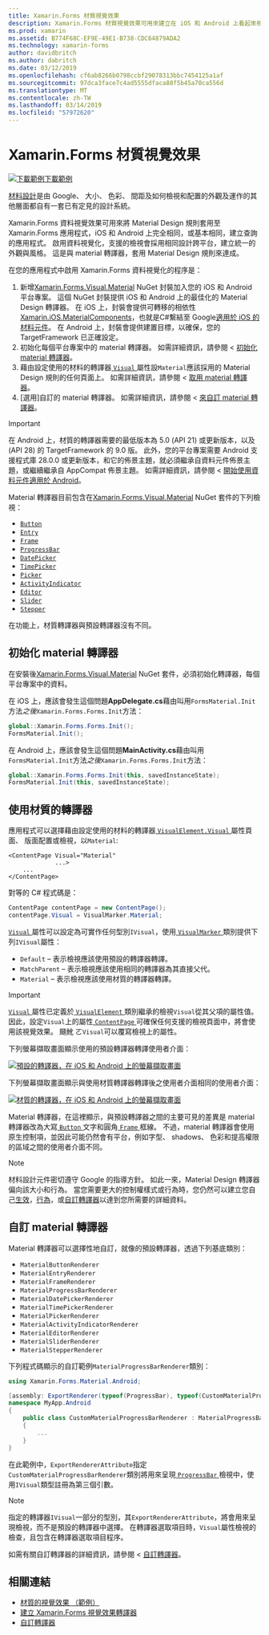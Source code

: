 ```yaml
---
title: Xamarin.Forms 材質視覺效果
description: Xamarin.Forms 材質視覺效果可用來建立在 iOS 和 Android 上看起來相同或絕大部分都相同的 Xamarin.Forms 應用程式。
ms.prod: xamarin
ms.assetid: B774F68C-EF9E-49E1-B738-CDC64879ADA2
ms.technology: xamarin-forms
author: davidbritch
ms.author: dabritch
ms.date: 03/12/2019
ms.openlocfilehash: cf6ab8266b0798ccbf29078313bbc7454125a1af
ms.sourcegitcommit: 97dca3face7c4ad5555dfaca88f5b45a70ca556d
ms.translationtype: MT
ms.contentlocale: zh-TW
ms.lasthandoff: 03/14/2019
ms.locfileid: "57972620"
---
```

# <a name="xamarinforms-material-visual"></a>Xamarin.Forms 材質視覺效果

[![下載範例](~/media/shared/download.png)下載範例](https://developer.xamarin.com/samples/xamarin-forms/UserInterface/VisualDemos/)

[材料設計](https://material.io)是由 Google、 大小、 色彩、 間距及如何檢視和配置的外觀及運作的其他層面都自有一套已有定見的設計系統。

Xamarin.Forms 資料視覺效果可用來將 Material Design 規則套用至 Xamarin.Forms 應用程式，iOS 和 Android 上完全相同，或基本相同，建立查詢的應用程式。 啟用資料視覺化，支援的檢視會採用相同設計跨平台，建立統一的外觀與風格。 這是與 material 轉譯器，套用 Material Design 規則來達成。

在您的應用程式中啟用 Xamarin.Forms 資料視覺化的程序是：

1. 新增[Xamarin.Forms.Visual.Material](https://www.nuget.org/packages/Xamarin.Forms.Visual.Material/) NuGet 封裝加入您的 iOS 和 Android 平台專案。 這個 NuGet 封裝提供 iOS 和 Android 上的最佳化的 Material Design 轉譯器。 在 iOS 上，封裝會提供可轉移的相依性[Xamarin.iOS.MaterialComponents](https://www.nuget.org/packages/Xamarin.iOS.MaterialComponents)，也就是C#繫結至 Google[適用於 iOS 的材料元件](https://material.io/develop/ios/)。 在 Android 上，封裝會提供建置目標，以確保，您的 TargetFramework 已正確設定。
1. 初始化每個平台專案中的 material 轉譯器。 如需詳細資訊，請參閱 <<c0> [ 初始化 material 轉譯器](#initialize-material-renderers)。
1. 藉由設定使用的材料的轉譯器[ `Visual` ](xref:Xamarin.Forms.VisualElement.Visual)屬性設`Material`應該採用的 Material Design 規則的任何頁面上。 如需詳細資訊，請參閱 <<c0> [ 取用 material 轉譯器](#consume-material-renderers)。
1. [選用]自訂的 material 轉譯器。 如需詳細資訊，請參閱 <<c0> [ 來自訂 material 轉譯器](#customize-material-renderers)。

> [!IMPORTANT]
> 在 Android 上，材質的轉譯器需要的最低版本為 5.0 (API 21) 或更新版本，以及 (API 28) 的 TargetFramework 的 9.0 版。 此外，您的平台專案需要 Android 支援程式庫 28.0.0 或更新版本，和它的佈景主題，就必須繼承自資料元件佈景主題，或繼續繼承自 AppCompat 佈景主題。 如需詳細資訊，請參閱 <<c0> [ 開始使用資料元件適用於 Android](https://github.com/material-components/material-components-android/blob/master/docs/getting-started.md)。

Material 轉譯器目前包含在[Xamarin.Forms.Visual.Material](https://www.nuget.org/packages/Xamarin.Forms.Visual.Material/) NuGet 套件的下列檢視：

- [`Button`](xref:Xamarin.Forms.Button)
- [`Entry`](xref:Xamarin.Forms.Entry)
- [`Frame`](xref:Xamarin.Forms.Frame)
- [`ProgressBar`](xref:Xamarin.Forms.ProgressBar)
- [`DatePicker`](xref:Xamarin.Forms.DatePicker)
- [`TimePicker`](xref:Xamarin.Forms.TimePicker)
- [`Picker`](xref:Xamarin.Forms.Picker)
- [`ActivityIndicator`](xref:Xamarin.Forms.ActivityIndicator)
- [`Editor`](xref:Xamarin.Forms.Editor)
- [`Slider`](xref:Xamarin.Forms.Slider)
- [`Stepper`](xref:Xamarin.Forms.Stepper)

在功能上，材質轉譯器與預設轉譯器沒有不同。

## <a name="initialize-material-renderers"></a>初始化 material 轉譯器

在安裝後[Xamarin.Forms.Visual.Material](https://www.nuget.org/packages/Xamarin.Forms.Visual.Material/) NuGet 套件，必須初始化轉譯器，每個平台專案中的資料。

在 iOS 上，應該會發生這個問題**AppDelegate.cs**藉由叫用`FormsMaterial.Init`方法*之後*`Xamarin.Forms.Forms.Init`方法：

```csharp
global::Xamarin.Forms.Forms.Init();
FormsMaterial.Init();
```

在 Android 上，應該會發生這個問題**MainActivity.cs**藉由叫用`FormsMaterial.Init`方法*之後*`Xamarin.Forms.Forms.Init`方法：

```csharp
global::Xamarin.Forms.Forms.Init(this, savedInstanceState);
FormsMaterial.Init(this, savedInstanceState);
```

## <a name="consume-material-renderers"></a>使用材質的轉譯器

應用程式可以選擇藉由設定使用的材料的轉譯器[ `VisualElement.Visual` ](xref:Xamarin.Forms.VisualElement.Visual)屬性頁面、 版面配置或檢視，以`Material`:

```xaml
<ContentPage Visual="Material"
             ...>
    ...
</ContentPage>
```

對等的 C# 程式碼是：

```csharp
ContentPage contentPage = new ContentPage();
contentPage.Visual = VisualMarker.Material;
```

[ `Visual` ](xref:Xamarin.Forms.VisualElement.Visual)屬性可以設定為可實作任何型別`IVisual`，使用[ `VisualMarker` ](xref:Xamarin.Forms.VisualMarker)類別提供下列`IVisual`屬性：

- `Default` – 表示檢視應該使用預設的轉譯器轉譯。
- `MatchParent` – 表示檢視應該使用相同的轉譯器為其直接父代。
- `Material` – 表示檢視應該使用材質的轉譯器轉譯。

> [!IMPORTANT]
> [ `Visual` ](xref:Xamarin.Forms.VisualElement.Visual)屬性已定義於[ `VisualElement` ](xref:Xamarin.Forms.VisualElement)類別繼承的檢視`Visual`從其父項的屬性值。 因此，設定`Visual`上的屬性[ `ContentPage` ](xref:Xamarin.Forms.ContentPage)可確保任何支援的檢視頁面中，將會使用該視覺效果。 颾魤 ㄛ`Visual`可以覆寫檢視上的屬性。

下列螢幕擷取畫面顯示使用的預設轉譯器轉譯使用者介面：

[![預設的轉譯器，在 iOS 和 Android 上的螢幕擷取畫面](material-visual-images/default-renderers.png "檢視 使用預設的轉譯器")](material-visual-images/default-renderers-large.png#lightbox)

下列螢幕擷取畫面顯示與使用材質轉譯器轉譯後之使用者介面相同的使用者介面：

[![材質的轉譯器，在 iOS 和 Android 上的螢幕擷取畫面](material-visual-images/material-renderers.png "檢視使用資料轉譯器")](material-visual-images/material-renderers-large.png#lightbox)

Material 轉譯器，在這裡顯示，與預設轉譯器之間的主要可見的差異是 material 轉譯器改為大寫[ `Button` ](xref:Xamarin.Forms.Button)文字和圓角[ `Frame` ](xref:Xamarin.Forms.Frame)框線。 不過，material 轉譯器會使用原生控制項，並因此可能仍然會有平台，例如字型、 shadows、 色彩和提高權限的區域之間的使用者介面不同。

> [!NOTE]
> 材料設計元件密切遵守 Google 的指導方針。 如此一來，Material Design 轉譯器偏向該大小和行為。 當您需要更大的控制權樣式或行為時，您仍然可以建立您自己[生效](~/xamarin-forms/app-fundamentals/effects/index.md)，[行為](~/xamarin-forms/app-fundamentals/behaviors/index.md)，或[自訂轉譯器](~/xamarin-forms/app-fundamentals/custom-renderer/index.md)以達到您所需要的詳細資料。

## <a name="customize-material-renderers"></a>自訂 material 轉譯器

Material 轉譯器可以選擇性地自訂，就像的預設轉譯器，透過下列基底類別：

- `MaterialButtonRenderer`
- `MaterialEntryRenderer`
- `MaterialFrameRenderer`
- `MaterialProgressBarRenderer`
- `MaterialDatePickerRenderer`
- `MaterialTimePickerRenderer`
- `MaterialPickerRenderer`
- `MaterialActivityIndicatorRenderer`
- `MaterialEditorRenderer`
- `MaterialSliderRenderer`
- `MaterialStepperRenderer`

下列程式碼顯示的自訂範例`MaterialProgressBarRenderer`類別：

```csharp
using Xamarin.Forms.Material.Android;

[assembly: ExportRenderer(typeof(ProgressBar), typeof(CustomMaterialProgressBarRenderer), new[] { typeof(VisualMarker.MaterialVisual) })]
namespace MyApp.Android
{
    public class CustomMaterialProgressBarRenderer : MaterialProgressBarRenderer
    {
        ...
    }
}
```

在此範例中，`ExportRendererAttribute`指定`CustomMaterialProgressBarRenderer`類別將用來呈現[ `ProgressBar` ](xref:Xamarin.Forms.ProgressBar)檢視中，使用`IVisual`類型註冊為第三個引數。

> [!NOTE]
> 指定的轉譯器`IVisual`一部分的型別，其`ExportRendererAttribute`，將會用來呈現檢視，而不是預設的轉譯器中選擇。 在轉譯器選取項目時，`Visual`屬性檢視的檢查，且包含在轉譯器選取項目程序。

如需有關自訂轉譯器的詳細資訊，請參閱 <<c0> [ 自訂轉譯器](~/xamarin-forms/app-fundamentals/custom-renderer/index.md)。

## <a name="related-links"></a>相關連結

- [材質的視覺效果 （範例）](https://developer.xamarin.com/samples/xamarin-forms/UserInterface/VisualDemos/)
- [建立 Xamarin.Forms 視覺效果轉譯器](create.md)
- [自訂轉譯器](~/xamarin-forms/app-fundamentals/custom-renderer/index.md)
